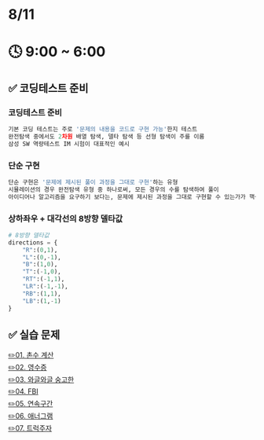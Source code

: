 # 8/11

# 🕓 9:00 ~ 6:00

## ✅ 코딩테스트 준비

### 코딩테스트 준비

```py
기본 코딩 테스트는 주로 '문제의 내용을 코드로 구현 가능'한지 테스트
완전탐색 중에서도 2차원 배열 탐색, 델타 탐색 등 선형 탐색이 주를 이룸
삼성 SW 역량테스트 IM 시험이 대표적인 예시
```

### **단순 구현**

```py
단순 구현은 '문제에 제시된 풀이 과정을 그대로 구현'하는 유형
시뮬레이션의 경우 완전탐색 유형 중 하나로써, 모든 경우의 수를 탐색하여 풀이
아이디어나 알고리즘을 요구하기 보다는, 문제에 제시된 과정을 그대로 구현할 수 있는가가 핵심
```

### **상하좌우 + 대각선의 8방향 델타값**

```py
# 8방향 델타값
directions = {
    "R":(0,1),
    "L":(0,-1),
    "B":(1,0),
    "T":(-1,0),
    "RT":(-1,1),
    "LR":(-1,-1),
    "RB":(1,1),
    "LB":(1,-1)
}
```

## ✅ 실습 문제

[✏️01. 촌수 계산](./CodingTest4/01.%EC%B4%8C%EC%88%98%20%EA%B3%84%EC%82%B0.py)  
[✏️02. 영수증](./CodingTest4/02.%EC%98%81%EC%88%98%EC%A6%9D.py)  
[✏️03. 와글와글 숭고한](./CodingTest4/03.%EC%99%80%EA%B8%80%EC%99%80%EA%B8%80%20%EC%88%AD%EA%B3%A0%ED%95%9C.py)  
[✏️04. FBI](./CodingTest4/04.FBI.py)  
[✏️05. 연속구간](./CodingTest4/05.%EC%97%B0%EC%86%8D%EA%B5%AC%EA%B0%84.py)  
[✏️06. 애너그램](./CodingTest4/06.%EC%95%A0%EB%84%88%EA%B7%B8%EB%9E%A8.py)  
[✏️07. 트럭주자](./CodingTest4/07.%ED%8A%B8%EB%9F%AD%20%EC%A3%BC%EC%B0%A8.py)

